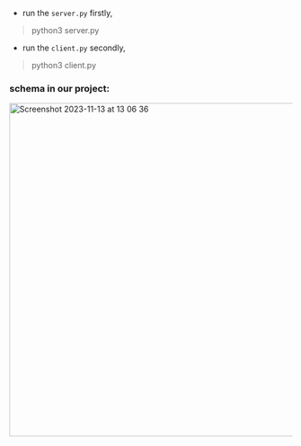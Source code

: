 - run the `server.py` firstly,
> python3 server.py
- run the `client.py` secondly,
> python3 client.py

### schema in our project: 
<img width="593" alt="Screenshot 2023-11-13 at 13 06 36" src="https://github.com/storyofhis/chat-des-encrypt-decrypt/assets/72302421/aeb8a268-7a1d-4b03-adc1-748a875f3e0e">
